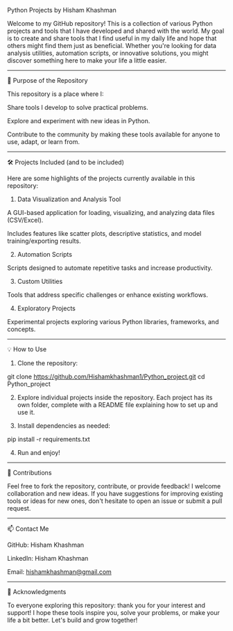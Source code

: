 Python Projects by Hisham Khashman

Welcome to my GitHub repository! This is a collection of various Python projects and tools that I have developed and shared with the world.
My goal is to create and share tools that I find useful in my daily life and hope that others might find them just as beneficial. 
Whether you're looking for data analysis utilities, automation scripts, or innovative solutions, you might discover something here to make your life a little easier.


---

🎯 Purpose of the Repository

This repository is a place where I:

Share tools I develop to solve practical problems.

Explore and experiment with new ideas in Python.

Contribute to the community by making these tools available for anyone to use, adapt, or learn from.



---

🛠️ Projects Included (and to be included)

Here are some highlights of the projects currently available in this repository:

1. Data Visualization and Analysis Tool

A GUI-based application for loading, visualizing, and analyzing data files (CSV/Excel).

Includes features like scatter plots, descriptive statistics, and model training/exporting results.



2. Automation Scripts

Scripts designed to automate repetitive tasks and increase productivity.



3. Custom Utilities

Tools that address specific challenges or enhance existing workflows.



4. Exploratory Projects

Experimental projects exploring various Python libraries, frameworks, and concepts.





---

💡 How to Use

1. Clone the repository:

git clone https://github.com/Hishamkhashman1/Python_project.git
cd Python_project


2. Explore individual projects inside the repository. Each project has its own folder, complete with a README file explaining how to set up and use it.


3. Install dependencies as needed:

pip install -r requirements.txt


4. Run and enjoy!




---

🌟 Contributions

Feel free to fork the repository, contribute, or provide feedback! I welcome collaboration and new ideas. 
If you have suggestions for improving existing tools or ideas for new ones, don't hesitate to open an issue or submit a pull request.


---

📫 Contact Me

GitHub: Hisham Khashman

LinkedIn: Hisham Khashman

Email: hishamkhashman@gmail.com



---

🖤 Acknowledgments

To everyone exploring this repository: thank you for your interest and support! I hope these tools inspire you, solve your problems, or make your life a bit better. Let's build and grow together!
